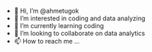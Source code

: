 - 👋 Hi, I’m @ahmetugok
- 👀 I’m interested in coding and data analyzing
- 🌱 I’m currently learning coding
- 💞️ I’m looking to collaborate on data analytics
- 📫 How to reach me ...

<!---
ahmetugok/ahmetugok is a ✨ special ✨ repository because its `README.md` (this file) appears on your GitHub profile.
You can click the Preview link to take a look at your changes.
--->
